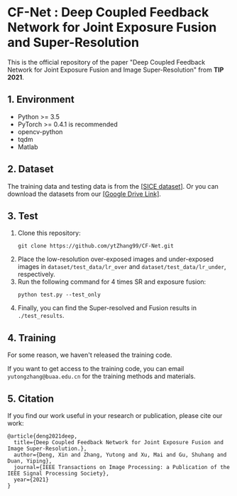 # CF-Net : Deep Coupled Feedback Network for Joint Exposure Fusion and Super-Resolution
This is the official repository of the paper "Deep Coupled Feedback Network for Joint Exposure Fusion and Image Super-Resolution" from **TIP 2021**.

## 1. Environment
- Python >= 3.5
- PyTorch >= 0.4.1 is recommended
- opencv-python
- tqdm
- Matlab

## 2. Dataset
The training data and testing data is from the [[SICE dataset]](https://github.com/csjcai/SICE, "Official SICE"). Or you can download the datasets from our [[Google Drive Link]](https://drive.google.com/drive/folders/1Ik0D2pf93aLOlexevpAE5ftckMTQscZo?usp=sharing., "Ours").

## 3. Test
1. Clone this repository:
    ```
    git clone https://github.com/ytZhang99/CF-Net.git
    ```
2. Place the low-resolution over-exposed images and under-exposed images in `dataset/test_data/lr_over` and `dataset/test_data/lr_under`, respectively.
3. Run the following command for 4 times SR and exposure fusion:
    ```
    python test.py --test_only
    ```
4. Finally, you can find the Super-resolved and Fusion results in `./test_results`.

## 4. Training
For some reason, we haven't released the training code.

If you want to get access to the training code, you can email `yutongzhang@buaa.edu.cn` for the training methods and materials. 

## 5. Citation
If you find our work useful in your research or publication, please cite our work:
```
@article{deng2021deep,
  title={Deep Coupled Feedback Network for Joint Exposure Fusion and Image Super-Resolution.},
  author={Deng, Xin and Zhang, Yutong and Xu, Mai and Gu, Shuhang and Duan, Yiping},
  journal={IEEE Transactions on Image Processing: a Publication of the IEEE Signal Processing Society},
  year={2021}
}
```
